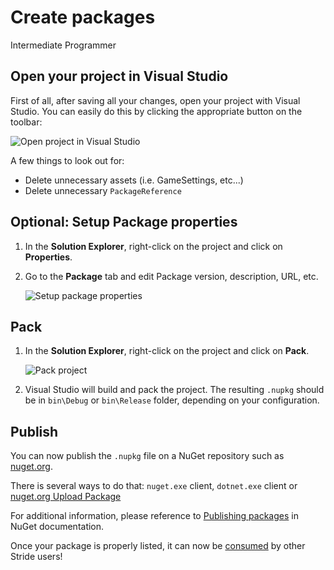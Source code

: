# Create packages

<span class="badge text-bg-primary">Intermediate</span>
<span class="badge text-bg-success">Programmer</span>

## Open your project in Visual Studio

First of all, after saving all your changes, open your project with Visual Studio. You can easily do this by clicking the appropriate button on the toolbar:

![Open project in Visual Studio](../game-studio/media/open-project-in-visual-studio.png)

A few things to look out for:
* Delete unnecessary assets (i.e. GameSettings, etc...)
* Delete unnecessary `PackageReference`

## Optional: Setup Package properties

1. In the **Solution Explorer**, right-click on the project and click on **Properties**.

2. Go to the **Package** tab and edit Package version, description, URL, etc.

   ![Setup package properties](media/setup-package-properties.png)

## Pack

1. In the **Solution Explorer**, right-click on the project and click on **Pack**.

   ![Pack project](media/pack-project.png)

2. Visual Studio will build and pack the project. The resulting `.nupkg` should be in `bin\Debug` or `bin\Release` folder, depending on your configuration.

## Publish

You can now publish the `.nupkg` file on a NuGet repository such as [nuget.org](https://nuget.org).

There is several ways to do that: `nuget.exe` client, `dotnet.exe` client or [nuget.org Upload Package](https://www.nuget.org/packages/manage/upload)

For additional information, please reference to [Publishing packages](https://docs.microsoft.com/en-us/nuget/create-packages/publish-a-package) in NuGet documentation.

Once your package is properly listed, it can now be [consumed](consume-packages.md) by other Stride users!
